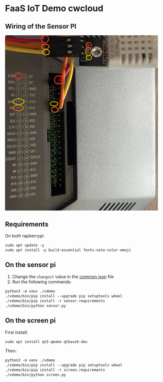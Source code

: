 # FaaS IoT Demo cwcloud

## Wiring of the Sensor PI

![gpio](./img/gpio.png)

## Requirements

On both rapberrypi:

```shell
sudo apt update -y
sudo apt install -y build-essential fonts-noto-color-emoji
```

## On the sensor pi

1. Change the `changeit` value in the [common.json](./common.json) file
2. Run the following commands:

```shell
python3 -m venv ./vdemo
./vdemo/bin/pip install --upgrade pip setuptools wheel
./vdemo/bin/pip install -r sensor.requirements
./vdemo/bin/python sensor.py
```

## On the screen pi

First install:

```shell
sudo apt install qt5-qmake qtbase5-dev
```

Then:

```shell
python3 -m venv ./vdemo
./vdemo/bin/pip install --upgrade pip setuptools wheel
./vdemo/bin/pip install -r screen.requirements
./vdemo/bin/python screen.py
```
